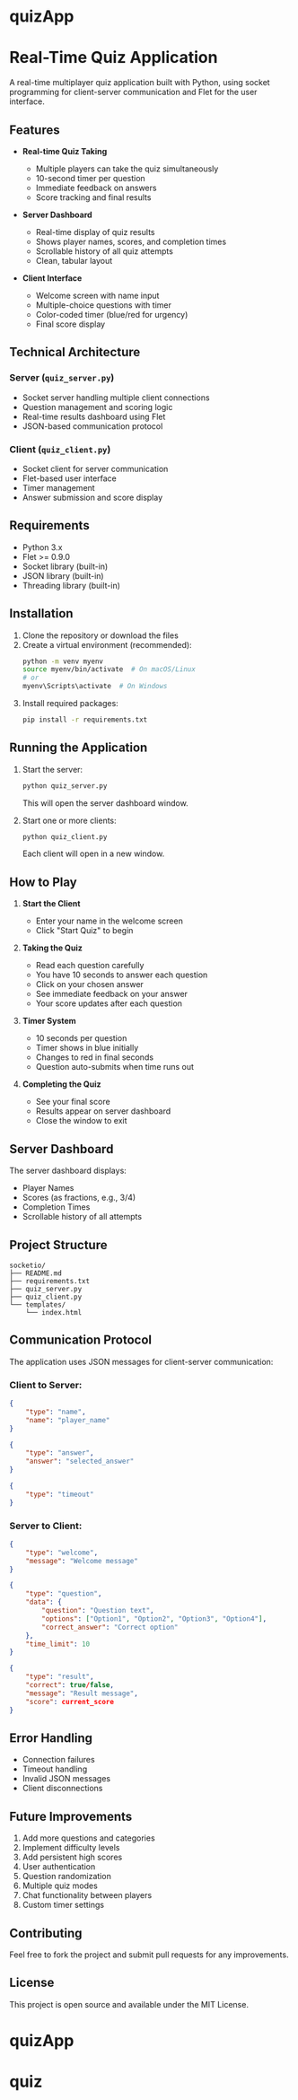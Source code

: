 # quizApp
# Real-Time Quiz Application

A real-time multiplayer quiz application built with Python, using socket programming for client-server communication and Flet for the user interface.

## Features

- **Real-time Quiz Taking**
  - Multiple players can take the quiz simultaneously
  - 10-second timer per question
  - Immediate feedback on answers
  - Score tracking and final results

- **Server Dashboard**
  - Real-time display of quiz results
  - Shows player names, scores, and completion times
  - Scrollable history of all quiz attempts
  - Clean, tabular layout

- **Client Interface**
  - Welcome screen with name input
  - Multiple-choice questions with timer
  - Color-coded timer (blue/red for urgency)
  - Final score display

## Technical Architecture

### Server (`quiz_server.py`)
- Socket server handling multiple client connections
- Question management and scoring logic
- Real-time results dashboard using Flet
- JSON-based communication protocol

### Client (`quiz_client.py`)
- Socket client for server communication
- Flet-based user interface
- Timer management
- Answer submission and score display

## Requirements

- Python 3.x
- Flet >= 0.9.0
- Socket library (built-in)
- JSON library (built-in)
- Threading library (built-in)

## Installation

1. Clone the repository or download the files
2. Create a virtual environment (recommended):
   ```bash
   python -m venv myenv
   source myenv/bin/activate  # On macOS/Linux
   # or
   myenv\Scripts\activate  # On Windows
   ```
3. Install required packages:
   ```bash
   pip install -r requirements.txt
   ```

## Running the Application

1. Start the server:
   ```bash
   python quiz_server.py
   ```
   This will open the server dashboard window.

2. Start one or more clients:
   ```bash
   python quiz_client.py
   ```
   Each client will open in a new window.

## How to Play

1. **Start the Client**
   - Enter your name in the welcome screen
   - Click "Start Quiz" to begin

2. **Taking the Quiz**
   - Read each question carefully
   - You have 10 seconds to answer each question
   - Click on your chosen answer
   - See immediate feedback on your answer
   - Your score updates after each question

3. **Timer System**
   - 10 seconds per question
   - Timer shows in blue initially
   - Changes to red in final seconds
   - Question auto-submits when time runs out

4. **Completing the Quiz**
   - See your final score
   - Results appear on server dashboard
   - Close the window to exit

## Server Dashboard

The server dashboard displays:
- Player Names
- Scores (as fractions, e.g., 3/4)
- Completion Times
- Scrollable history of all attempts

## Project Structure

```
socketio/
├── README.md
├── requirements.txt
├── quiz_server.py
├── quiz_client.py
└── templates/
    └── index.html
```

## Communication Protocol

The application uses JSON messages for client-server communication:

### Client to Server:
```json
{
    "type": "name",
    "name": "player_name"
}

{
    "type": "answer",
    "answer": "selected_answer"
}

{
    "type": "timeout"
}
```

### Server to Client:
```json
{
    "type": "welcome",
    "message": "Welcome message"
}

{
    "type": "question",
    "data": {
        "question": "Question text",
        "options": ["Option1", "Option2", "Option3", "Option4"],
        "correct_answer": "Correct option"
    },
    "time_limit": 10
}

{
    "type": "result",
    "correct": true/false,
    "message": "Result message",
    "score": current_score
}
```

## Error Handling

- Connection failures
- Timeout handling
- Invalid JSON messages
- Client disconnections

## Future Improvements

1. Add more questions and categories
2. Implement difficulty levels
3. Add persistent high scores
4. User authentication
5. Question randomization
6. Multiple quiz modes
7. Chat functionality between players
8. Custom timer settings

## Contributing

Feel free to fork the project and submit pull requests for any improvements.

## License

This project is open source and available under the MIT License.
# quizApp
# quiz

